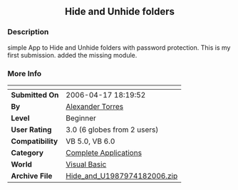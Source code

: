 ﻿<div align="center">

## Hide and Unhide folders


</div>

### Description

simple App to Hide and Unhide folders with password protection. This is my first submission. added the missing module.
 
### More Info
 


<span>             |<span>
---                |---
**Submitted On**   |2006-04-17 18:19:52
**By**             |[Alexander Torres](https://github.com/Planet-Source-Code/PSCIndex/blob/master/ByAuthor/alexander-torres.md)
**Level**          |Beginner
**User Rating**    |3.0 (6 globes from 2 users)
**Compatibility**  |VB 5\.0, VB 6\.0
**Category**       |[Complete Applications](https://github.com/Planet-Source-Code/PSCIndex/blob/master/ByCategory/complete-applications__1-27.md)
**World**          |[Visual Basic](https://github.com/Planet-Source-Code/PSCIndex/blob/master/ByWorld/visual-basic.md)
**Archive File**   |[Hide\_and\_U1987974182006\.zip](https://github.com/Planet-Source-Code/alexander-torres-hide-and-unhide-folders__1-65023/archive/master.zip)








